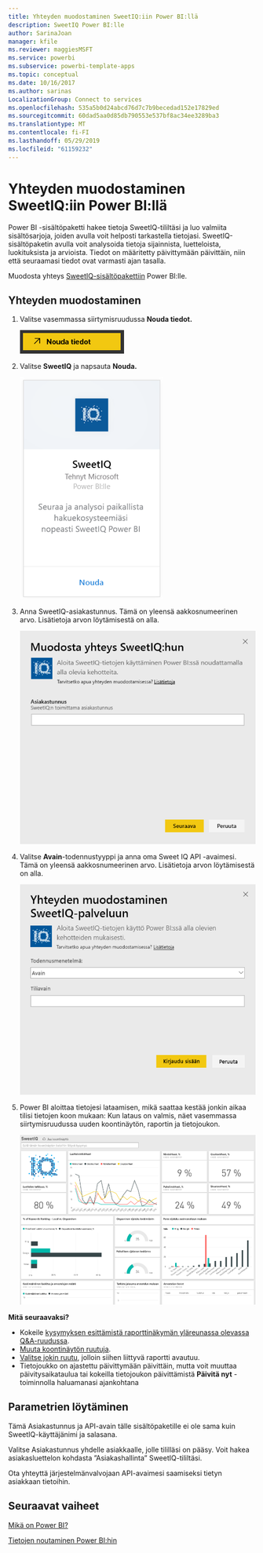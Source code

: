 ```yaml
---
title: Yhteyden muodostaminen SweetIQ:iin Power BI:llä
description: SweetIQ Power BI:lle
author: SarinaJoan
manager: kfile
ms.reviewer: maggiesMSFT
ms.service: powerbi
ms.subservice: powerbi-template-apps
ms.topic: conceptual
ms.date: 10/16/2017
ms.author: sarinas
LocalizationGroup: Connect to services
ms.openlocfilehash: 535a5b0d24abcd76d7c7b9becedad152e17829ed
ms.sourcegitcommit: 60dad5aa0d85db790553e537bf8ac34ee3289ba3
ms.translationtype: MT
ms.contentlocale: fi-FI
ms.lasthandoff: 05/29/2019
ms.locfileid: "61159232"
---
```

# <a name="connect-to-sweetiq-with-power-bi"></a>Yhteyden muodostaminen SweetIQ:iin Power BI:llä
Power BI -sisältöpaketti hakee tietoja SweetIQ-tililtäsi ja luo valmiita sisältösarjoja, joiden avulla voit helposti tarkastella tietojasi. SweetIQ-sisältöpaketin avulla voit analysoida tietoja sijainnista, luetteloista, luokituksista ja arvioista. Tiedot on määritetty päivittymään päivittäin, niin että seuraamasi tiedot ovat varmasti ajan tasalla.

Muodosta yhteys [SweetIQ-sisältöpakettiin](https://app.powerbi.com/groups/me/getdata/services/sweetiq) Power BI:lle.

## <a name="how-to-connect"></a>Yhteyden muodostaminen
1. Valitse vasemmassa siirtymisruudussa **Nouda tiedot.**
   
    ![](media/service-connect-to-sweetiq/getdata.png)
2. Valitse **SweetIQ** ja napsauta **Nouda.**
   
    ![](media/service-connect-to-sweetiq/sweetiq.png)
3. Anna SweetIQ-asiakastunnus. Tämä on yleensä aakkosnumeerinen arvo. Lisätietoja arvon löytämisestä on alla.
   
    ![](media/service-connect-to-sweetiq/parameter.png)
4. Valitse **Avain**-todennustyyppi ja anna oma Sweet IQ API -avaimesi. Tämä on yleensä aakkosnumeerinen arvo. Lisätietoja arvon löytämisestä on alla.
   
    ![](media/service-connect-to-sweetiq/credentials.png)
5. Power BI aloittaa tietojesi lataamisen, mikä saattaa kestää jonkin aikaa tilisi tietojen koon mukaan: Kun lataus on valmis, näet vasemmassa siirtymisruudussa uuden koontinäytön, raportin ja tietojoukon.
   
    ![](media/service-connect-to-sweetiq/dashboard.png)

**Mitä seuraavaksi?**

* Kokeile [kysymyksen esittämistä raporttinäkymän yläreunassa olevassa Q&A-ruudussa](consumer/end-user-q-and-a.md).
* [Muuta koontinäytön ruutuja](service-dashboard-edit-tile.md).
* [Valitse jokin ruutu](consumer/end-user-tiles.md), jolloin siihen liittyvä raportti avautuu.
* Tietojoukko on ajastettu päivittymään päivittäin, mutta voit muuttaa päivitysaikataulua tai kokeilla tietojoukon päivittämistä **Päivitä nyt** -toiminnolla haluamanasi ajankohtana

## <a name="finding-parameters"></a>Parametrien löytäminen
Tämä Asiakastunnus ja API-avain tälle sisältöpaketille ei ole sama kuin SweetIQ-käyttäjänimi ja salasana.

Valitse Asiakastunnus yhdelle asiakkaalle, jolle tililläsi on pääsy. Voit hakea asiakasluettelon kohdasta ”Asiakashallinta” SweetIQ-tililtäsi.

Ota yhteyttä järjestelmänvalvojaan API-avaimesi saamiseksi tietyn asiakkaan tietoihin.

## <a name="next-steps"></a>Seuraavat vaiheet
[Mikä on Power BI?](power-bi-overview.md)

[Tietojen noutaminen Power BI:hin](service-get-data.md)

